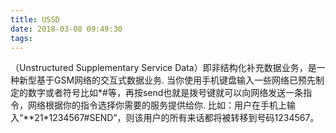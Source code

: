 ```yaml
---
title: USSD
date: 2018-03-08 09:49:30
tags:
---
```

> 
（Unstructured Supplementary Service Data）即非结构化补充数据业务，是一种新型基于GSM网络的交互式数据业务. 当你使用手机键盘输入一些网络已预先制定的数字或者符号比如*#等，再按send也就是拨号键就可以向网络发送一条指令，网络根据你的指令选择你需要的服务提供给你.
比如：用户在手机上输入“**21*1234567#SEND”，则该用户的所有来话都将被转移到号码1234567。